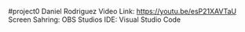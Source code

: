 #project0
Daniel Rodriguez
Video Link: https://youtu.be/esP21XAVTaU
Screen Sahring: OBS Studios
IDE: Visual Studio Code
